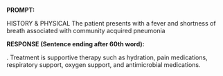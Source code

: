 **PROMPT:**

HISTORY & PHYSICAL The patient presents with a fever and shortness of breath associated with community acquired pneumonia

**RESPONSE (Sentence ending after 60th word):**

.  Treatment is supportive therapy such as hydration, pain medications, respiratory support, oxygen support, and antimicrobial medications. 